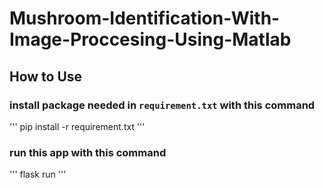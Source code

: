 # Mushroom-Identification-With-Image-Proccesing-Using-Matlab

## How to Use
### install package needed in `requirement.txt` with this command
'''
  pip install -r requirement.txt
'''

### run this app with this command
'''
  flask run
'''
